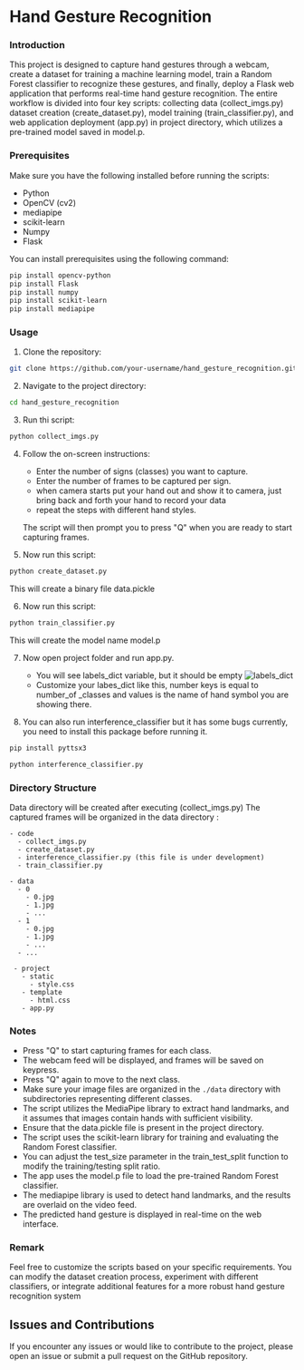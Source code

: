 # Hand Gesture Recognition

### Introduction

This project is designed to capture hand gestures through a webcam, create a dataset for training a machine learning model, train a Random Forest classifier to recognize these gestures, and finally, deploy a Flask web application that performs real-time hand gesture recognition. The entire workflow is divided into four key scripts: collecting data (collect_imgs.py) dataset creation (create_dataset.py), model training (train_classifier.py), and web application deployment (app.py) in project directory, which utilizes a pre-trained model saved in model.p.



### Prerequisites

Make sure you have the following installed before running the scripts:

- Python
- OpenCV (cv2)
- mediapipe
- scikit-learn
- Numpy
- Flask

You can install prerequisites using the following command:

```bash
pip install opencv-python
pip install Flask
pip install numpy
pip install scikit-learn
pip install mediapipe

```

### Usage

1. Clone the repository:

```bash
git clone https://github.com/your-username/hand_gesture_recognition.git
```

2. Navigate to the project directory:

```bash
cd hand_gesture_recognition
```

3. Run thi script:

```bash
python collect_imgs.py
```

4. Follow the on-screen instructions:

   - Enter the number of signs (classes) you want to capture.
   - Enter the number of frames to be captured per sign.
   - when camera starts put your hand out and show it to camera, just bring back and forth your hand to record your data
   - repeat the steps with different hand styles.

   The script will then prompt you to press "Q" when you are ready to start capturing frames.

5. Now run this script:

```bash
python create_dataset.py
```
This will create a binary file data.pickle

6. Now run this script:

```bash
python train_classifier.py
```
This will create the model name model.p

7. Now open project folder and run app.py. 

   - You will see labels_dict variable, but it should be empty 
   ![labels_dict](https://github.com/rambo1111/hand_gesture_recognition/image.png)
   - Customize your labes_dict like this, number keys is equal to number_of _classes and values is the name of hand symbol you are showing there. 

8. You can also run interference_classifier but it has some bugs currently, you need to install this package before running it.

```bash
pip install pyttsx3
```

```bash
python interference_classifier.py
```

### Directory Structure

Data directory will be created after executing (collect_imgs.py) 
The captured frames will be organized in the data directory :

```
- code
  - collect_imgs.py
  - create_dataset.py
  - interference_classifier.py (this file is under development)
  - train_classifier.py

- data
  - 0
    - 0.jpg
    - 1.jpg
    - ...
  - 1
    - 0.jpg
    - 1.jpg
    - ...
  - ...

 - project
   - static
     - style.css
   - template
     - html.css
   - app.py
```

### Notes

- Press "Q" to start capturing frames for each class.
- The webcam feed will be displayed, and frames will be saved on keypress.
- Press "Q" again to move to the next class.
- Make sure your image files are organized in the `./data` directory with subdirectories representing different classes.
- The script utilizes the MediaPipe library to extract hand landmarks, and it assumes that images contain hands with sufficient visibility.
- Ensure that the data.pickle file is present in the project directory.
- The script uses the scikit-learn library for training and evaluating the Random Forest classifier.
- You can adjust the test_size parameter in the train_test_split function to modify the training/testing split ratio.
- The app uses the model.p file to load the pre-trained Random Forest classifier.
- The mediapipe library is used to detect hand landmarks, and the results are overlaid on the video feed.
- The predicted hand gesture is displayed in real-time on the web interface.

### Remark

Feel free to customize the scripts based on your specific requirements. You can modify the dataset creation process, experiment with different classifiers, or integrate additional features for a more robust hand gesture recognition system

## Issues and Contributions

If you encounter any issues or would like to contribute to the project, please open an issue or submit a pull request on the GitHub repository.